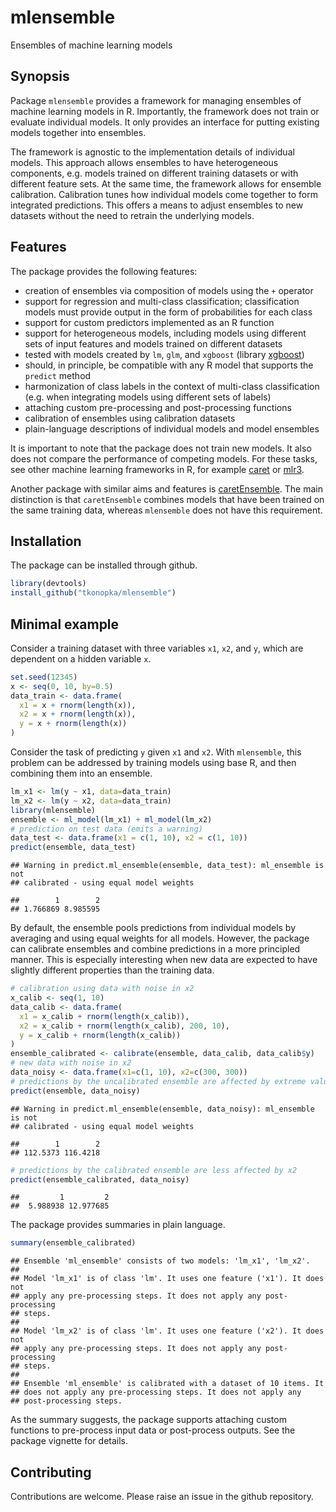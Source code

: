 <!-- README.md is generated from README.Rmd. Do not edit manually -->

# mlensemble

Ensembles of machine learning models

## Synopsis

Package `mlensemble` provides a framework for managing ensembles of
machine learning models in R. Importantly, the framework does not train
or evaluate individual models. It only provides an interface for putting
existing models together into ensembles.

The framework is agnostic to the implementation details of individual
models. This approach allows ensembles to have heterogeneous components,
e.g. models trained on different training datasets or with different
feature sets. At the same time, the framework allows for ensemble
calibration. Calibration tunes how individual models come together to
form integrated predictions. This offers a means to adjust ensembles to
new datasets without the need to retrain the underlying models.

## Features

The package provides the following features:

  - creation of ensembles via composition of models using the `+`
    operator
  - support for regression and multi-class classification;
    classification models must provide output in the form of
    probabilities for each class
  - support for custom predictors implemented as an R function
  - support for heterogeneous models, including models using different
    sets of input features and models trained on different datasets
  - tested with models created by `lm`, `glm`, and `xgboost` (library
    [xgboost](https://cran.r-project.org/web/packages/xgboost/index.html))
  - should, in principle, be compatible with any R model that supports
    the `predict` method
  - harmonization of class labels in the context of multi-class
    classification (e.g. when integrating models using different sets of
    labels)
  - attaching custom pre-processing and post-processing functions
  - calibration of ensembles using calibration datasets
  - plain-language descriptions of individual models and model ensembles

It is important to note that the package does not train new models. It
also does not compare the performance of competing models. For these
tasks, see other machine learning frameworks in R, for example
[caret](https://cran.r-project.org/web/packages/caret/) or
[mlr3](https://cran.r-project.org/web/packages/mlr3/index.html).

Another package with similar aims and features is
[caretEnsemble](https://cran.r-project.org/web/packages/caretEnsemble/index.html).
The main distinction is that `caretEnsemble` combines models that have
been trained on the same training data, whereas `mlensemble` does not
have this requirement.

## Installation

The package can be installed through github.

``` r
library(devtools)
install_github("tkonopka/mlensemble")
```

## Minimal example

Consider a training dataset with three variables `x1`, `x2`, and `y`,
which are dependent on a hidden variable `x`.

``` r
set.seed(12345)
x <- seq(0, 10, by=0.5)
data_train <- data.frame(
  x1 = x + rnorm(length(x)),
  x2 = x + rnorm(length(x)),
  y = x + rnorm(length(x))
)
```

Consider the task of predicting `y` given `x1` and `x2`. With
`mlensemble`, this problem can be addressed by training models using
base R, and then combining them into an ensemble.

``` r
lm_x1 <- lm(y ~ x1, data=data_train)
lm_x2 <- lm(y ~ x2, data=data_train)
library(mlensemble)
ensemble <- ml_model(lm_x1) + ml_model(lm_x2)
# prediction on test data (emits a warning)
data_test <- data.frame(x1 = c(1, 10), x2 = c(1, 10))
predict(ensemble, data_test)
```

    ## Warning in predict.ml_ensemble(ensemble, data_test): ml_ensemble is not
    ## calibrated - using equal model weights

    ##        1        2 
    ## 1.766869 8.985595

By default, the ensemble pools predictions from individual models by
averaging and using equal weights for all models. However, the package
can calibrate ensembles and combine predictions in a more principled
manner. This is especially interesting when new data are expected to
have slightly different properties than the training data.

``` r
# calibration using data with noise in x2
x_calib <- seq(1, 10)
data_calib <- data.frame(
  x1 = x_calib + rnorm(length(x_calib)),
  x2 = x_calib + rnorm(length(x_calib), 200, 10),
  y = x_calib + rnorm(length(x_calib))
)
ensemble_calibrated <- calibrate(ensemble, data_calib, data_calib$y)
# new data with noise in x2
data_noisy <- data.frame(x1=c(1, 10), x2=c(300, 300))
# predictions by the uncalibrated ensemble are affected by extreme values of x2
predict(ensemble, data_noisy)
```

    ## Warning in predict.ml_ensemble(ensemble, data_noisy): ml_ensemble is not
    ## calibrated - using equal model weights

    ##        1        2 
    ## 112.5373 116.4218

``` r
# predictions by the calibrated ensemble are less affected by x2
predict(ensemble_calibrated, data_noisy)
```

    ##         1         2 
    ##  5.988938 12.977685

The package provides summaries in plain language.

``` r
summary(ensemble_calibrated)
```

    ## Ensemble 'ml_ensemble' consists of two models: 'lm_x1', 'lm_x2'.
    ## 
    ## Model 'lm_x1' is of class 'lm'. It uses one feature ('x1'). It does not
    ## apply any pre-processing steps. It does not apply any post-processing
    ## steps.
    ## 
    ## Model 'lm_x2' is of class 'lm'. It uses one feature ('x2'). It does not
    ## apply any pre-processing steps. It does not apply any post-processing
    ## steps.
    ## 
    ## Ensemble 'ml_ensemble' is calibrated with a dataset of 10 items. It
    ## does not apply any pre-processing steps. It does not apply any
    ## post-processing steps.

As the summary suggests, the package supports attaching custom functions
to pre-process input data or post-process outputs. See the package
vignette for details.

## Contributing

Contributions are welcome. Please raise an issue in the github
repository.
